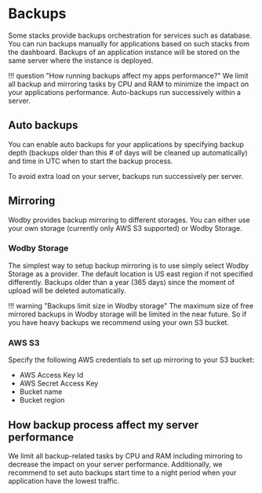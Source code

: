 # Backups

Some stacks provide backups orchestration for services such as database. You can run backups manually for applications based on such stacks from the dashboard. Backups of an application instance will be stored on the same server where the instance is deployed.

!!! question "How running backups affect my apps performance?"
    We limit all backup and mirroring tasks by CPU and RAM to minimize the impact on your applications performance. Auto-backups run successively within a server. 

## Auto backups

You can enable auto backups for your applications by specifying backup depth (backups older than this # of days will be cleaned up automatically) and time in UTC when to start the backup process.

To avoid extra load on your server, backups run successively per server.

## Mirroring

Wodby provides backup mirroring to different storages. You can either use your own storage (currently only AWS S3 supported) or Wodby Storage.

### Wodby Storage

The simplest way to setup backup mirroring is to use simply select Wodby Storage as a provider. The default location is US east region if not specified differently. Backups older than a year (365 days) since the moment of upload will be deleted automatically.

!!! warning "Backups limit size in Wodby storage"
    The maximum size of free mirrored backups in Wodby storage will be limited in the near future. So if you have heavy backups we recommend using your own S3 bucket.

### AWS S3

Specify the following AWS credentials to set up mirroring to your S3 bucket:

* AWS Access Key Id
* AWS Secret Access Key
* Bucket name
* Bucket region
​
## How backup process affect my server performance

We limit all backup-related tasks by CPU and RAM including mirroring to decrease the impact on your server performance. Additionally, we recommend to set auto backups start time to a night period when your application have the lowest traffic.
